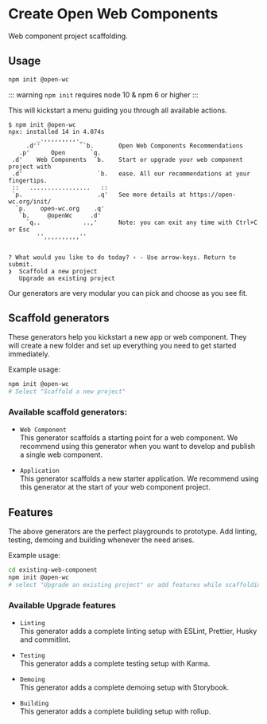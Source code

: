 # Create Open Web Components

Web component project scaffolding.

[//]: # 'AUTO INSERT HEADER PREPUBLISH'

## Usage

```bash
npm init @open-wc
```

::: warning `npm init` requires node 10 & npm 6 or higher :::

This will kickstart a menu guiding you through all available actions.

```
$ npm init @open-wc
npx: installed 14 in 4.074s
        _.,,,,,,,,,._
     .d''           ``b.       Open Web Components Recommendations
   .p'      Open       `q.
 .d'    Web Components  `b.    Start or upgrade your web component project with
 .d'                     `b.   ease. All our recommendations at your fingertips.
 ::   .................   ::
 `p.                     .q'   See more details at https://open-wc.org/init/
  `p.    open-wc.org    .q'
   `b.     @openWc     .d'
     `q..            ..,'      Note: you can exit any time with Ctrl+C or Esc
        '',,,,,,,,,,''


? What would you like to do today? › - Use arrow-keys. Return to submit.
❯  Scaffold a new project
   Upgrade an existing project
```

Our generators are very modular you can pick and choose as you see fit.

## Scaffold generators

These generators help you kickstart a new app or web component. They will create
a new folder and set up everything you need to get started immediately.

Example usage:

```bash
npm init @open-wc
# Select "Scaffold a new project"
```

### Available scaffold generators:

- `Web Component`<br/> This generator scaffolds a starting point for a web
  component. We recommend using this generator when you want to develop and
  publish a single web component. <br/>

- `Application`<br/> This generator scaffolds a new starter application. We
  recommend using this generator at the start of your web component project.
  <br/>

## Features

The above generators are the perfect playgrounds to prototype. Add linting,
testing, demoing and building whenever the need arises.

Example usage:

```bash
cd existing-web-component
npm init @open-wc
# select "Upgrade an existing project" or add features while scaffolding
```

### Available Upgrade features

- `Linting`<br> This generator adds a complete linting setup with ESLint,
  Prettier, Husky and commitlint. <br/>

- `Testing`<br> This generator adds a complete testing setup with Karma. <br/>

- `Demoing`<br> This generator adds a complete demoing setup with Storybook.
  <br/>

- `Building`<br> This generator adds a complete building setup with rollup.
  <br/>

<script>
  export default {
    mounted() {
      const editLink = document.querySelector('.edit-link a');
      if (editLink) {
        const url = editLink.href;
        editLink.href = url.substr(0, url.indexOf('/master/')) + '/master/packages/create/src/README.md';
      }
    }
  }
</script>
